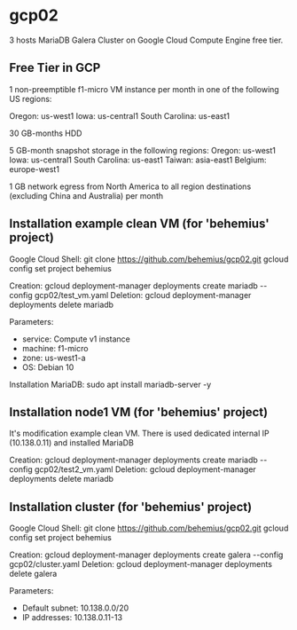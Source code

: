 # gcp02
3 hosts MariaDB Galera Cluster on Google Cloud Compute Engine free tier.

Free Tier in GCP
----------------
1 non-preemptible f1-micro VM instance per month in one of the following US regions:

Oregon: us-west1
Iowa: us-central1
South Carolina: us-east1

30 GB-months HDD

5 GB-month snapshot storage in the following regions:
Oregon: us-west1
Iowa: us-central1
South Carolina: us-east1
Taiwan: asia-east1
Belgium: europe-west1

1 GB network egress from North America to all region destinations (excluding China and Australia) per month

Installation example clean VM (for 'behemius' project)
-------------------------------------------------------
Google Cloud Shell:
git clone https://github.com/behemius/gcp02.git
gcloud config set project behemius

Creation: gcloud deployment-manager deployments create mariadb --config gcp02/test_vm.yaml
Deletion: gcloud deployment-manager deployments delete mariadb

Parameters:
- service: Compute v1 instance
- machine: f1-micro
- zone: us-west1-a
- OS: Debian 10

Installation MariaDB:
sudo apt install mariadb-server -y


Installation node1 VM (for 'behemius' project)
----------------------------------------------
It's modification example clean VM.
There is used dedicated internal IP (10.138.0.11) and installed MariaDB

Creation: gcloud deployment-manager deployments create mariadb --config gcp02/test2_vm.yaml
Deletion: gcloud deployment-manager deployments delete mariadb

Installation cluster (for 'behemius' project)
---------------------------------------------

Google Cloud Shell:
git clone https://github.com/behemius/gcp02.git
gcloud config set project behemius

Creation: gcloud deployment-manager deployments create galera --config gcp02/cluster.yaml
Deletion: gcloud deployment-manager deployments delete galera

Parameters:
- Default subnet: 10.138.0.0/20
- IP addresses: 10.138.0.11-13

